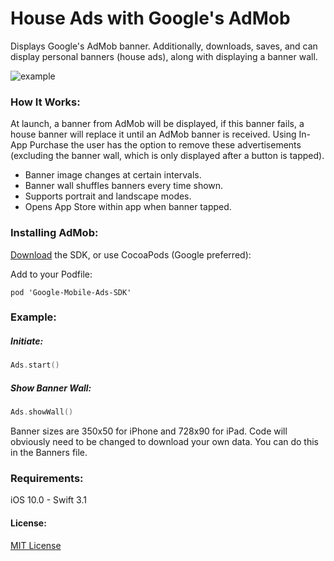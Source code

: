 House Ads with Google's AdMob
=============================
Displays Google's AdMob banner. Additionally, downloads, saves, and can display personal banners (house ads), along with displaying a banner wall.

![example](https://github.com/bobbymay/HouseAds_AdMob/blob/master/example.gif)

### How It Works:
At launch, a banner from AdMob will be displayed, if this banner fails, a house banner will replace it until an AdMob banner is received. Using In-App Purchase the user has the option to remove these advertisements (excluding the banner wall, which is only displayed after a button is tapped).

* Banner image changes at certain intervals.
* Banner wall shuffles banners every time shown.
* Supports portrait and landscape modes.
* Opens App Store within app when banner tapped.

### Installing AdMob:
 [Download](https://developers.google.com/admob/ios/download) the SDK, or use CocoaPods (Google preferred):

Add to your Podfile:
```
pod 'Google-Mobile-Ads-SDK'
```

### Example:
##### Initiate:
```swift
Ads.start()
```
##### Show Banner Wall:
```swift
Ads.showWall()
```
Banner sizes are 350x50 for iPhone and 728x90 for iPad. Code will obviously need to be changed to download your own data. You can do this in the Banners file. 

### Requirements:
iOS 10.0 - Swift 3.1

#### License:
[MIT License](https://github.com/bobbymay/HouseAds/blob/master/LICENSE)

